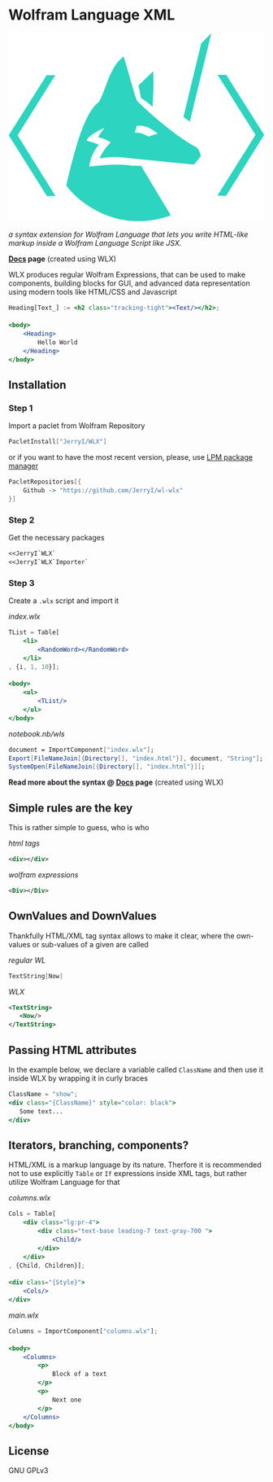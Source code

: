 # Wolfram Language XML

![](logo.png)

*a syntax extension for Wolfram Language that lets you write HTML-like markup inside a Wolfram Language Script like JSX.*

__[Docs](https://jerryi.github.io/wl-wlx/) page__ (created using WLX)

WLX produces regular Wolfram Expressions, that can be used to make components, building blocks for GUI, and advanced data representation using modern tools like HTML/CSS and Javascript

```jsx
Heading[Text_] := <h2 class="tracking-tight"><Text/></h2>;

<body>                                   
    <Heading>
        Hello World
    </Heading>
</body>
```

## Installation
### Step 1
Import a paclet from Wolfram Repository
```mathematica
PacletInstall["JerryI/WLX"]
```
or if you want to have the most recent version, please, use [LPM package manager](https://github.com/JerryI/wl-localpackages)

```mathematica
PacletRepositories[{
    Github -> "https://github.com/JerryI/wl-wlx"
}]
```

### Step 2
Get the necessary packages
```mathematica
<<JerryI`WLX`
<<JerryI`WLX`Importer`
```

### Step 3
Create a `.wlx` script and import it

*index.wlx*
```jsx
TList = Table[
    <li>
        <RandomWord></RandomWord>
    </li>
, {i, 1, 10}]; 

<body>                                   
    <ul>
        <TList/>
    </ul>
</body>
```

*notebook.nb/wls*
```mathematica
document = ImportComponent["index.wlx"];
Export[FileNameJoin[{Directory[], "index.html"}], document, "String"];
SystemOpen[FileNameJoin[{Directory[], "index.html"}]];
```

__Read more about the syntax @ [Docs](https://jerryi.github.io/wl-wlx/) page__ (created using WLX)

## Simple rules are the key
This is rather simple to guess, who is who

*html tags*
```xml
<div></div>
```

*wolfram expressions*
```xml
<Div></Div>
```

## OwnValues and DownValues
Thankfully HTML/XML tag syntax allows to make it clear, where the own-values or sub-values of a given are called

*regular WL*
```mathematica
TextString[Now]
```

*WLX*
```xml
<TextString>
   <Now/>
</TextString>
```

## Passing HTML attributes
In the example below, we declare a variable called `ClassName` and then use it inside WLX by wrapping it in curly braces
```jsx
ClassName = "show";
<div class="{ClassName}" style="color: black">
   Some text...
</div>
```

## Iterators, branching, components?
HTML/XML is a markup language by its nature. Therfore it is recommended not to use explicitly `Table` or `If` expressions inside XML tags, but rather utilize Wolfram Language for that

*columns.wlx*
```jsx
Cols = Table[ 
    <div class="lg:pr-4">
        <div class="text-base leading-7 text-gray-700 ">
            <Child/>
        </div>
    </div>
, {Child, Children}]; 

<div class="{Style}">
    <Cols/>
</div>
```

*main.wlx*
```jsx
Columns = ImportComponent["columns.wlx"];

<body>
    <Columns>
        <p>
            Block of a text
        </p>
        <p>
            Next one
        </p>        
    </Columns>
</body>
```

## License
GNU GPLv3






